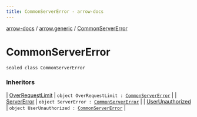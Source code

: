 ```yaml
---
title: CommonServerError - arrow-docs
---
```


[arrow-docs](../index.html) / [arrow.generic](index.html) / [CommonServerError](./-common-server-error.html)

# CommonServerError

`sealed class CommonServerError`

### Inheritors

| [OverRequestLimit](-over-request-limit.html) | `object OverRequestLimit : `[`CommonServerError`](./-common-server-error.html) |
| [ServerError](-server-error.html) | `object ServerError : `[`CommonServerError`](./-common-server-error.html) |
| [UserUnauthorized](-user-unauthorized.html) | `object UserUnauthorized : `[`CommonServerError`](./-common-server-error.html) |

